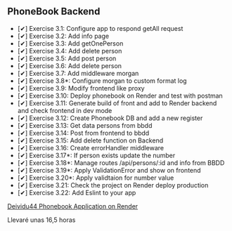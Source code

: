 ## PhoneBook Backend
  - [✔] Exercise 3.1: Configure app to respond getAll request
  - [✔] Exercise 3.2: Add info page
  - [✔] Exercise 3.3: Add getOnePerson
  - [✔] Exercise 3.4: Add delete person
  - [✔] Exercise 3.5: Add post person
  - [✔] Exercise 3.6: Add delete person
  - [✔] Exercise 3.7: Add middleware morgan
  - [✔] Exercise 3.8*: Configure morgan to custom format log
  - [✔] Exercise 3.9: Modify frontend like proxy
  - [✔] Exercise 3.10: Deploy phonebook on Render and test with postman
  - [✔] Exercise 3.11: Generate build of front and add to Render backend and check frontend in dev mode
  - [✔] Exercise 3.12: Create Phonebook DB and add a new register
  - [✔] Exercise 3.13: Get data persons from bbdd
  - [✔] Exercise 3.14: Post from frontend to bbdd
  - [✔] Exercise 3.15: Add delete function on Backend
  - [✔] Exercise 3.16: Create errorHandler middleware
  - [✔] Exercise 3.17*: If person exists update the number
  - [✔] Exercise 3.18*: Manage routes /api/persons/:id and info from BBDD
  - [✔] Exercise 3.19*: Apply ValidationError and show on frontend
  - [✔] Exercise 3.20*: Apply validtaion for number value
  - [✔] Exercise 3.21: Check the project on Render deploy production
  - [✔] Exercise 3.22: Add Eslint to your app

  [Deividu44 Phonebook Application on Render](https://fullstackopenpart3-p7oa.onrender.com/)

  Llevaré unas 16,5 horas 